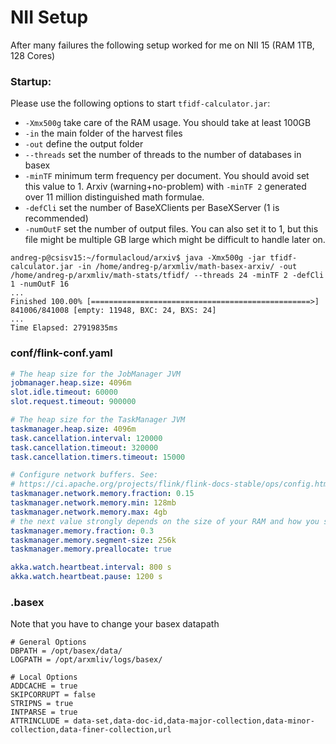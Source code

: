 # NII Setup

After many failures the following setup worked for me on NII 15 (RAM 1TB, 128 Cores)

### Startup:
Please use the following options to start `tfidf-calculator.jar`:
* `-Xmx500g` take care of the RAM usage. You should take at least 100GB
* `-in` the main folder of the harvest files
* `-out` define the output folder
* `--threads` set the number of threads to the number of databases in basex
* `-minTF` minimum term frequency per document. You should avoid set this value to 1. Arxiv (warning+no-problem) with `-minTF 2` generated over 11 million distinguished math formulae.
* `-defCli` set the number of BaseXClients per BaseXServer (1 is recommended)
* `-numOutF` set the number of output files. You can also set it to 1, but this file might be multiple GB large which might be difficult to handle later on.

```
andreg-p@csisv15:~/formulacloud/arxiv$ java -Xmx500g -jar tfidf-calculator.jar -in /home/andreg-p/arxmliv/math-basex-arxiv/ -out /home/andreg-p/arxmliv/math-stats/tfidf/ --threads 24 -minTF 2 -defCli 1 -numOutF 16
...
Finished 100.00% [=================================================>] 841006/841008 [empty: 11948, BXC: 24, BXS: 24]
...
Time Elapsed: 27919835ms
```

### conf/flink-conf.yaml

```yaml
# The heap size for the JobManager JVM
jobmanager.heap.size: 4096m
slot.idle.timeout: 60000
slot.request.timeout: 900000

# The heap size for the TaskManager JVM
taskmanager.heap.size: 4096m
task.cancellation.interval: 120000
task.cancellation.timeout: 320000
task.cancellation.timers.timeout: 15000

# Configure network buffers. See:
# https://ci.apache.org/projects/flink/flink-docs-stable/ops/config.html#jobmanager
taskmanager.network.memory.fraction: 0.15
taskmanager.network.memory.min: 128mb
taskmanager.network.memory.max: 4gb
# the next value strongly depends on the size of your RAM and how you start the program. In my case I used -Xmx500g and a fraction of 0.3. The default fraction of 0.7 was way to big to pre allocate. In the end the program needs about 100GB of RAM
taskmanager.memory.fraction: 0.3
taskmanager.memory.segment-size: 256k
taskmanager.memory.preallocate: true

akka.watch.heartbeat.interval: 800 s
akka.watch.heartbeat.pause: 1200 s
```

### .basex
Note that you have to change your basex datapath
```
# General Options
DBPATH = /opt/basex/data/
LOGPATH = /opt/arxmliv/logs/basex/

# Local Options
ADDCACHE = true
SKIPCORRUPT = false
STRIPNS = true
INTPARSE = true
ATTRINCLUDE = data-set,data-doc-id,data-major-collection,data-minor-collection,data-finer-collection,url
```
